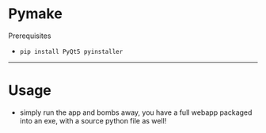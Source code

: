 # Pymake


Prerequisites
- ```pip install PyQt5 pyinstaller```

---
# Usage

- simply run the app and bombs away, you have a full webapp packaged into an exe, with a source python file as well!
